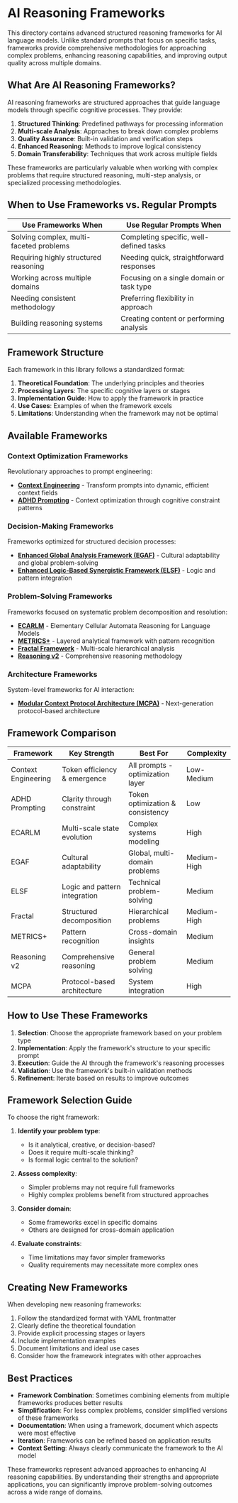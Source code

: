 # AI Reasoning Frameworks

This directory contains advanced structured reasoning frameworks for AI language models. Unlike standard prompts that focus on specific tasks, frameworks provide comprehensive methodologies for approaching complex problems, enhancing reasoning capabilities, and improving output quality across multiple domains.

## What Are AI Reasoning Frameworks?

AI reasoning frameworks are structured approaches that guide language models through specific cognitive processes. They provide:

1. **Structured Thinking**: Predefined pathways for processing information
2. **Multi-scale Analysis**: Approaches to break down complex problems
3. **Quality Assurance**: Built-in validation and verification steps
4. **Enhanced Reasoning**: Methods to improve logical consistency
5. **Domain Transferability**: Techniques that work across multiple fields

These frameworks are particularly valuable when working with complex problems that require structured reasoning, multi-step analysis, or specialized processing methodologies.

## When to Use Frameworks vs. Regular Prompts

| Use Frameworks When | Use Regular Prompts When |
|---------------------|--------------------------|
| Solving complex, multi-faceted problems | Completing specific, well-defined tasks |
| Requiring highly structured reasoning | Needing quick, straightforward responses |
| Working across multiple domains | Focusing on a single domain or task type |
| Needing consistent methodology | Preferring flexibility in approach |
| Building reasoning systems | Creating content or performing analysis |

## Framework Structure

Each framework in this library follows a standardized format:

1. **Theoretical Foundation**: The underlying principles and theories
2. **Processing Layers**: The specific cognitive layers or stages
3. **Implementation Guide**: How to apply the framework in practice
4. **Use Cases**: Examples of when the framework excels
5. **Limitations**: Understanding when the framework may not be optimal

## Available Frameworks

### Context Optimization Frameworks
Revolutionary approaches to prompt engineering:
- **[Context Engineering](./context-engineering/)** - Transform prompts into dynamic, efficient context fields
- **[ADHD Prompting](./adhd-prompting/)** - Context optimization through cognitive constraint patterns

### Decision-Making Frameworks
Frameworks optimized for structured decision processes:
- **[Enhanced Global Analysis Framework (EGAF)](./EGAF/)** - Cultural adaptability and global problem-solving
- **[Enhanced Logic-Based Synergistic Framework (ELSF)](./elsf/)** - Logic and pattern integration

### Problem-Solving Frameworks
Frameworks focused on systematic problem decomposition and resolution:
- **[ECARLM](./ECARLM/)** - Elementary Cellular Automata Reasoning for Language Models
- **[METRICS+](./metricsplus/)** - Layered analytical framework with pattern recognition
- **[Fractal Framework](./fractal/)** - Multi-scale hierarchical analysis
- **[Reasoning v2](./reasoning/)** - Comprehensive reasoning methodology

### Architecture Frameworks
System-level frameworks for AI interaction:
- **[Modular Context Protocol Architecture (MCPA)](./mcpa/)** - Next-generation protocol-based architecture

## Framework Comparison

| Framework | Key Strength | Best For | Complexity |
|-----------|--------------|----------|------------|
| Context Engineering | Token efficiency & emergence | All prompts - optimization layer | Low-Medium |
| ADHD Prompting | Clarity through constraint | Token optimization & consistency | Low |
| ECARLM | Multi-scale state evolution | Complex systems modeling | High |
| EGAF | Cultural adaptability | Global, multi-domain problems | Medium-High |
| ELSF | Logic and pattern integration | Technical problem-solving | Medium |
| Fractal | Structured decomposition | Hierarchical problems | Medium-High |
| METRICS+ | Pattern recognition | Cross-domain insights | Medium |
| Reasoning v2 | Comprehensive reasoning | General problem solving | Medium |
| MCPA | Protocol-based architecture | System integration | High |

## How to Use These Frameworks

1. **Selection**: Choose the appropriate framework based on your problem type
2. **Implementation**: Apply the framework's structure to your specific prompt
3. **Execution**: Guide the AI through the framework's reasoning processes
4. **Validation**: Use the framework's built-in validation methods
5. **Refinement**: Iterate based on results to improve outcomes

## Framework Selection Guide

To choose the right framework:

1. **Identify your problem type**: 
   - Is it analytical, creative, or decision-based?
   - Does it require multi-scale thinking?
   - Is formal logic central to the solution?

2. **Assess complexity**:
   - Simpler problems may not require full frameworks
   - Highly complex problems benefit from structured approaches

3. **Consider domain**:
   - Some frameworks excel in specific domains
   - Others are designed for cross-domain application

4. **Evaluate constraints**:
   - Time limitations may favor simpler frameworks
   - Quality requirements may necessitate more complex ones

## Creating New Frameworks

When developing new reasoning frameworks:

1. Follow the standardized format with YAML frontmatter
2. Clearly define the theoretical foundation
3. Provide explicit processing stages or layers
4. Include implementation examples
5. Document limitations and ideal use cases
6. Consider how the framework integrates with other approaches

## Best Practices

- **Framework Combination**: Sometimes combining elements from multiple frameworks produces better results
- **Simplification**: For less complex problems, consider simplified versions of these frameworks
- **Documentation**: When using a framework, document which aspects were most effective
- **Iteration**: Frameworks can be refined based on application results
- **Context Setting**: Always clearly communicate the framework to the AI model

These frameworks represent advanced approaches to enhancing AI reasoning capabilities. By understanding their strengths and appropriate applications, you can significantly improve problem-solving outcomes across a wide range of domains.